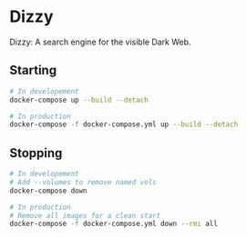 # Dizzy

Dizzy: A search engine for the visible Dark Web.

## Starting

```zsh
# In developement
docker-compose up --build --detach

# In production
docker-compose -f docker-compose.yml up --build --detach
```

## Stopping

```zsh
# In developement
# Add --volumes to remove named vols
docker-compose down

# In production
# Remove all images for a clean start
docker-compose -f docker-compose.yml down --rmi all
```
